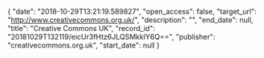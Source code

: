 {
  "date": "2018-10-29T13:21:19.589827", 
  "open_access": false, 
  "target_url": "http://www.creativecommons.org.uk/", 
  "description": "", 
  "end_date": null, 
  "title": "Creative Commons UK", 
  "record_id": "20181029T132119/eicUr3fHtz6JLQSMkkIY6Q==", 
  "publisher": "creativecommons.org.uk", 
  "start_date": null
}

